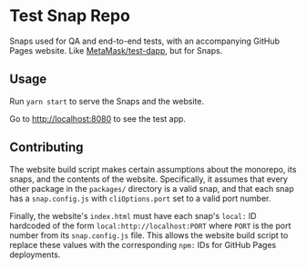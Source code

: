 # Test Snap Repo

Snaps used for QA and end-to-end tests, with an accompanying GitHub Pages
website. Like [MetaMask/test-dapp](https://github.com/MetaMask/test-dapp), but
for Snaps.

## Usage

Run `yarn start` to serve the Snaps and the website.

Go to <http://localhost:8080> to see the test app.

## Contributing

The website build script makes certain assumptions about the monorepo, its
snaps, and the contents of the website. Specifically, it assumes that every
other package in the `packages/` directory is a valid snap, and that each snap
has a `snap.config.js` with `cliOptions.port` set to a valid port number.

Finally, the website's `index.html` must have each snap's `local:` ID hardcoded
of the form `local:http://localhost:PORT` where `PORT` is the port number from
its `snap.config.js` file. This allows the website build script to replace these
values with the corresponding `npm:` IDs for GitHub Pages deployments.
